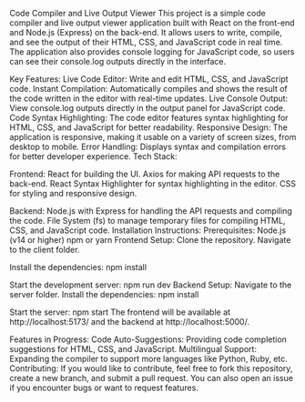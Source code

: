  Code Compiler and Live Output Viewer
  This project is a simple code compiler and live output viewer application built with React on the front-end and Node.js (Express) on the back-end. It allows users to write, compile, and see the output of their HTML, CSS, and JavaScript code in real time. The application also provides console logging for JavaScript code, so users can see their console.log outputs directly in the interface.
  
  Key Features:
  Live Code Editor: Write and edit HTML, CSS, and JavaScript code.
  Instant Compilation: Automatically compiles and shows the result of the code written in the editor with real-time updates.
  Live Console Output: View console.log outputs directly in the output panel for JavaScript code.
  Code Syntax Highlighting: The code editor features syntax highlighting for HTML, CSS, and JavaScript for better readability.
  Responsive Design: The application is responsive, making it usable on a variety of screen sizes, from desktop to mobile.
  Error Handling: Displays syntax and compilation errors for better developer experience.
  Tech Stack:
  
  Frontend:
  React for building the UI.
  Axios for making API requests to the back-end.
  React Syntax Highlighter for syntax highlighting in the editor.
  CSS for styling and responsive design.
  
  Backend:
  Node.js with Express for handling the API requests and compiling the code.
  File System (fs) to manage temporary files for compiling HTML, CSS, and JavaScript code.
  Installation Instructions:
  Prerequisites:
  Node.js (v14 or higher)
  npm or yarn
  Frontend Setup:
  Clone the repository.
  Navigate to the client folder.
  
  Install the dependencies:
  npm install
  
  Start the development server:
  npm run dev
  Backend Setup:
  Navigate to the server folder.
  Install the dependencies:
  npm install
  
  Start the server:
  npm start
  The frontend will be available at http://localhost:5173/ and the backend at http://localhost:5000/.
  
  Features in Progress:
  Code Auto-Suggestions: Providing code completion suggestions for HTML, CSS, and JavaScript.
  Multilingual Support: Expanding the compiler to support more languages like Python, Ruby, etc.
  Contributing:
  If you would like to contribute, feel free to fork this repository, create a new branch, and submit a pull request. You can also open an issue if you encounter bugs or want to request features.
